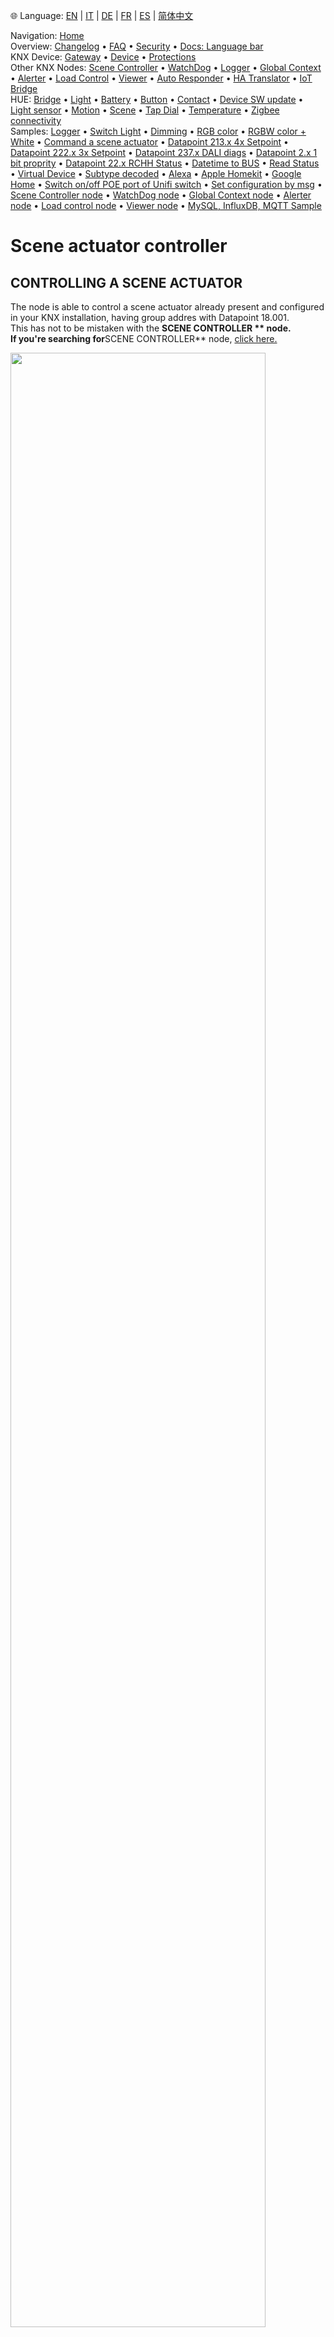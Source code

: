 🌐 Language: [EN](https://supergiovane.github.io/node-red-contrib-knx-ultimate/wiki/-Sample---Control-a-scene-actuator) | [IT](https://supergiovane.github.io/node-red-contrib-knx-ultimate/wiki/it--Sample---Control-a-scene-actuator) | [DE](https://supergiovane.github.io/node-red-contrib-knx-ultimate/wiki/de--Sample---Control-a-scene-actuator) | [FR](https://supergiovane.github.io/node-red-contrib-knx-ultimate/wiki/fr--Sample---Control-a-scene-actuator) | [ES](https://supergiovane.github.io/node-red-contrib-knx-ultimate/wiki/es--Sample---Control-a-scene-actuator) | [简体中文](https://supergiovane.github.io/node-red-contrib-knx-ultimate/wiki/zh-CN--Sample---Control-a-scene-actuator)
<!-- NAV START -->
Navigation: [Home](https://supergiovane.github.io/node-red-contrib-knx-ultimate/wiki/Home)  
Overview: [Changelog](https://github.com/Supergiovane/node-red-contrib-knx-ultimate/blob/master/CHANGELOG.md) • [FAQ](https://supergiovane.github.io/node-red-contrib-knx-ultimate/wiki/FAQ-Troubleshoot) • [Security](https://supergiovane.github.io/node-red-contrib-knx-ultimate/wiki/SECURITY) • [Docs: Language bar](https://supergiovane.github.io/node-red-contrib-knx-ultimate/wiki/Docs-Language-Bar)  
KNX Device: [Gateway](https://supergiovane.github.io/node-red-contrib-knx-ultimate/wiki/Gateway-configuration) • [Device](https://supergiovane.github.io/node-red-contrib-knx-ultimate/wiki/Device) • [Protections](https://supergiovane.github.io/node-red-contrib-knx-ultimate/wiki/Protections)  
Other KNX Nodes: [Scene Controller](https://supergiovane.github.io/node-red-contrib-knx-ultimate/wiki/SceneController-Configuration) • [WatchDog](https://supergiovane.github.io/node-red-contrib-knx-ultimate/wiki/WatchDog-Configuration) • [Logger](https://supergiovane.github.io/node-red-contrib-knx-ultimate/wiki/Logger-Configuration) • [Global Context](https://supergiovane.github.io/node-red-contrib-knx-ultimate/wiki/GlobalVariable) • [Alerter](https://supergiovane.github.io/node-red-contrib-knx-ultimate/wiki/Alerter-Configuration) • [Load Control](https://supergiovane.github.io/node-red-contrib-knx-ultimate/wiki/LoadControl-Configuration) • [Viewer](https://supergiovane.github.io/node-red-contrib-knx-ultimate/wiki/knxUltimateViewer) • [Auto Responder](https://supergiovane.github.io/node-red-contrib-knx-ultimate/wiki/KNXAutoResponder) • [HA Translator](https://supergiovane.github.io/node-red-contrib-knx-ultimate/wiki/HATranslator) • [IoT Bridge](https://supergiovane.github.io/node-red-contrib-knx-ultimate/wiki/IoT-Bridge-Configuration)  
HUE: [Bridge](https://supergiovane.github.io/node-red-contrib-knx-ultimate/wiki/HUE%20Bridge%20configuration) • [Light](https://supergiovane.github.io/node-red-contrib-knx-ultimate/wiki/HUE%20Light) • [Battery](https://supergiovane.github.io/node-red-contrib-knx-ultimate/wiki/HUE%20Battery) • [Button](https://supergiovane.github.io/node-red-contrib-knx-ultimate/wiki/HUE%20Button) • [Contact](https://supergiovane.github.io/node-red-contrib-knx-ultimate/wiki/HUE%20Contact%20sensor) • [Device SW update](https://supergiovane.github.io/node-red-contrib-knx-ultimate/wiki/HUE%20Device%20software%20update) • [Light sensor](https://supergiovane.github.io/node-red-contrib-knx-ultimate/wiki/HUE%20Light%20sensor) • [Motion](https://supergiovane.github.io/node-red-contrib-knx-ultimate/wiki/HUE%20Motion) • [Scene](https://supergiovane.github.io/node-red-contrib-knx-ultimate/wiki/HUE%20Scene) • [Tap Dial](https://supergiovane.github.io/node-red-contrib-knx-ultimate/wiki/HUE%20Tapdial) • [Temperature](https://supergiovane.github.io/node-red-contrib-knx-ultimate/wiki/HUE%20Temperature%20sensor) • [Zigbee connectivity](https://supergiovane.github.io/node-red-contrib-knx-ultimate/wiki/HUE%20Zigbee%20connectivity)  
Samples: [Logger](https://supergiovane.github.io/node-red-contrib-knx-ultimate/wiki/Logger-Sample) • [Switch Light](https://supergiovane.github.io/node-red-contrib-knx-ultimate/wiki/-Sample---Switch-light) • [Dimming](https://supergiovane.github.io/node-red-contrib-knx-ultimate/wiki/-Sample---Dimming) • [RGB color](https://supergiovane.github.io/node-red-contrib-knx-ultimate/wiki/-Sample---RGB-Color) • [RGBW color + White](https://supergiovane.github.io/node-red-contrib-knx-ultimate/wiki/-Sample---RGBW-Color-plus-White) • [Command a scene actuator](https://supergiovane.github.io/node-red-contrib-knx-ultimate/wiki/-Sample---Control-a-scene-actuator) • [Datapoint 213.x 4x Setpoint](https://supergiovane.github.io/node-red-contrib-knx-ultimate/wiki/-Sample---DPT213) • [Datapoint 222.x 3x Setpoint](https://supergiovane.github.io/node-red-contrib-knx-ultimate/wiki/-Sample---DPT222) • [Datapoint 237.x DALI diags](https://supergiovane.github.io/node-red-contrib-knx-ultimate/wiki/-Sample---DPT237) • [Datapoint 2.x 1 bit proprity](https://supergiovane.github.io/node-red-contrib-knx-ultimate/wiki/-Sample---DPT2) • [Datapoint 22.x RCHH Status](https://supergiovane.github.io/node-red-contrib-knx-ultimate/wiki/-Sample---DPT22) • [Datetime to BUS](https://supergiovane.github.io/node-red-contrib-knx-ultimate/wiki/-Sample---DateTime-to-BUS) • [Read Status](https://supergiovane.github.io/node-red-contrib-knx-ultimate/wiki/-Sample---Read-value-from-Device) • [Virtual Device](https://supergiovane.github.io/node-red-contrib-knx-ultimate/wiki/-Sample---Virtual-Device) • [Subtype decoded](https://supergiovane.github.io/node-red-contrib-knx-ultimate/wiki/-Sample---Subtype) • [Alexa](https://supergiovane.github.io/node-red-contrib-knx-ultimate/wiki/-Sample---Alexa) • [Apple Homekit](https://supergiovane.github.io/node-red-contrib-knx-ultimate/wiki/-Sample---Apple-Homekit) • [Google Home](https://supergiovane.github.io/node-red-contrib-knx-ultimate/wiki/-Sample---Google-Assistant) • [Switch on/off POE port of Unifi switch](https://supergiovane.github.io/node-red-contrib-knx-ultimate/wiki/-Sample---UnifiPOE) • [Set configuration by msg](https://supergiovane.github.io/node-red-contrib-knx-ultimate/wiki/-Sample-setConfig) • [Scene Controller node](https://supergiovane.github.io/node-red-contrib-knx-ultimate/wiki/Sample-Scene-Node) • [WatchDog node](https://supergiovane.github.io/node-red-contrib-knx-ultimate/wiki/-Sample---WatchDog) • [Global Context node](https://supergiovane.github.io/node-red-contrib-knx-ultimate/wiki/SampleGlobalContextNode) • [Alerter node](https://supergiovane.github.io/node-red-contrib-knx-ultimate/wiki/SampleAlerter) • [Load control node](https://supergiovane.github.io/node-red-contrib-knx-ultimate/wiki/SampleLoadControl) • [Viewer node](https://supergiovane.github.io/node-red-contrib-knx-ultimate/wiki/knxUltimateViewer) • [MySQL, InfluxDB, MQTT Sample](https://supergiovane.github.io/node-red-contrib-knx-ultimate/wiki/Sample-KNX2MQTT-KNX2MySQL-KNX2InfluxDB)
<!-- NAV END -->

# Scene actuator controller

## CONTROLLING A SCENE ACTUATOR

The node is able to control a scene actuator already present and configured in your KNX installation, having group addres with Datapoint 18.001.<br/>
This has not to be mistaken with the **SCENE CONTROLLER ** node.<br/> If you're searching for**SCENE CONTROLLER** node, [click here.](/node-red-contrib-knx-ultimate/wiki/Sample-Scene-Node)<br/>

<img src="https://raw.githubusercontent.com/Supergiovane/node-red-contrib-knx-ultimate/master/img/wiki/scenecontrollerdpt18.png" width="90%"><br/>

**Copy this code and paste it into your flow**

<details><summary>View code</summary>

> Adjust the nodes according to your setup

```javascript

[
    {
        "id": "35d7d4f5.61a1e4",
        "type": "knxUltimate",
        "z": "764badf.d348654",
        "server": "dee0436c.30e19",
        "topic": "0/1/23",
        "outputtopic": "",
        "dpt": "18.001",
        "initialread": false,
        "notifyreadrequest": false,
        "notifyresponse": false,
        "notifywrite": true,
        "notifyreadrequestalsorespondtobus": false,
        "notifyreadrequestalsorespondtobusdefaultvalueifnotinitialized": "0",
        "listenallga": false,
        "name": "MDT Dinning Room Scene Controller ",
        "outputtype": "write",
        "outputRBE": false,
        "inputRBE": false,
        "formatmultiplyvalue": 1,
        "formatnegativevalue": "leave",
        "formatdecimalsvalue": 999,
        "passthrough": "no",
        "x": 390,
        "y": 140,
        "wires": [
            [
                "703116e5.31d"
            ]
        ]
    },
    {
        "id": "4dbfd5b4.de9a8c",
        "type": "inject",
        "z": "764badf.d348654",
        "name": "Recall scene n.2",
        "topic": "",
        "payload": "{\"save_recall\":0, \"scenenumber\":2}",
        "payloadType": "json",
        "repeat": "",
        "crontab": "",
        "once": false,
        "onceDelay": 0.1,
        "x": 120,
        "y": 120,
        "wires": [
            [
                "35d7d4f5.61a1e4"
            ]
        ]
    },
    {
        "id": "703116e5.31d",
        "type": "debug",
        "z": "764badf.d348654",
        "name": "",
        "active": true,
        "tosidebar": true,
        "console": false,
        "tostatus": false,
        "complete": "true",
        "targetType": "full",
        "x": 630,
        "y": 140,
        "wires": []
    },
    {
        "id": "b7ac41b3.634ad",
        "type": "inject",
        "z": "764badf.d348654",
        "name": "Save scene n.2",
        "topic": "",
        "payload": "{\"save_recall\":1, \"scenenumber\":2}",
        "payloadType": "json",
        "repeat": "",
        "crontab": "",
        "once": false,
        "onceDelay": 0.1,
        "x": 120,
        "y": 160,
        "wires": [
            [
                "35d7d4f5.61a1e4"
            ]
        ]
    },
    {
        "id": "d58f9e9.7c0e56",
        "type": "comment",
        "z": "764badf.d348654",
        "name": "Recall and save scene",
        "info": "To save and recall scene, use payload:{\"save_recall\":0, \"scenenumber\":2}\n\nsave_recall = 0 recalls the scene\nsave_recall = 1 saves the scene\n\nscenenumber is the number of the scene to be recalled or saved",
        "x": 120,
        "y": 80,
        "wires": []
    },
    {
        "id": "dee0436c.30e19",
        "type": "knxUltimate-config",
        "z": "",
        "host": "224.0.23.12",
        "port": "3671",
        "physAddr": "15.15.22",
        "suppressACKRequest": false,
        "csv": "",
        "KNXEthInterface": "Auto",
        "KNXEthInterfaceManuallyInput": "",
        "statusDisplayLastUpdate": true,
        "statusDisplayDeviceNameWhenALL": true,
        "statusDisplayDataPoint": false,
        "stopETSImportIfNoDatapoint": "stop",
        "loglevel": "error",
        "name": "Gateway",
        "localEchoInTunneling": true
    }
]

```

</details>

<br/>
<br/>
<br/>

**Function node to recall or save a scene from/to a scene actuator**

```javascript

// To save and recall scene, use payload:{save_recall:0, scenenumber:2}
// save_recall = 0 recalls the scene
// save_recall = 1 saves the scene
// scenenumber is the number of the scene to be recalled or saved
return {payload:{save_recall:0, scenenumber:2}};

```
